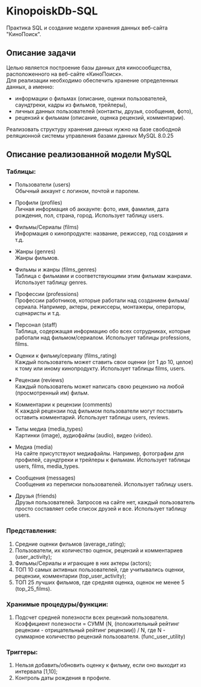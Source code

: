 # KinopoiskDb-SQL
Практика SQL и создание модели хранения данных веб-сайта "КиноПоиск".

## Описание задачи
Целью является построение базы данных для киносообщества, расположенного на веб-сайте «КиноПоиск». <br>
Для реализации необходимо обеспечить хранение определенных данных, а именно:
* информации о фильмах (описание, оценки пользователей, саундтреки, кадры из фильмов, трейлеры),
* личных данных пользователей (контакты, друзья, сообщения, фото), 
* рецензий к фильмам (описание, оценка рецензий, комментарии).

Реализовать структуру хранения данных нужно на базе свободной реляционной системы управления базами данных MySQL 8.0.25

## Описание реализованной модели MySQL

### Таблицы:
* Пользователи (users) <br>
Обычный аккаунт с логином, почтой и паролем.

* Профили (profiles) <br>
Личная информация об аккаунте: фото, имя, фамилия, дата рождения, пол, страна, город. Использует таблицу users.

* Фильмы/Сериалы (films) <br>
Информация о кинопродукте: название, режиссер, год создания и т.д.

* Жанры (genres) <br>
Жанры фильмов.

* Фильмы и жанры (films_genres) <br>
Таблица с фильмами и соответствующими этим фильмам жанрами. Использует таблицу genres.

* Профессии (professions) <br>
Профессии работников, которые работали над созданием фильма/сериала. Например, актеры, режиссеры, монтажеры, операторы, сценаристы и т.д.

* Персонал (staff) <br>
Таблица, содержащая информацию обо всех сотрудниках, которые работали над фильмом/сериалом. Использует таблицы professions, films.

* Оценки к фильму/сериалу (films_rating) <br>
Каждый пользователь может ставить свои оценки (от 1 до 10, целое) к тому или иному кинопродукту. Использует таблицы films, users.

* Рецензии (reviews) <br>
Каждый пользователь может написать свою рецензию на любой (просмотренный им) фильм.

* Комментарии к рецензии (comments) <br>
К каждой рецензии под фильмом пользователи могут поставить оставить комментарий. Использует таблицы users, reviews.

* Типы медиа (media_types) <br>
Картинки (image), аудиофайлы (audio), видео (video).

* Медиа (media) <br>
На сайте присутствуют медиафайлы. Например, фотографии для профилей, саундтреки и трейлеры к фильмам. Использует таблицы users, films, media_types.

* Сообщения (messages) <br>
Сообщения из переписки пользователей. Использует таблицу users.

* Друзья (friends) <br>
Друзья пользователей. Запросов на сайте нет, каждый пользователь просто составляет себе список друзей и все. Использует таблицу users.

### Представления:
1. Средние оценки фильмов (average_rating);
2. Пользователи, их количество оценок, рецензий и комментариев
(user_activity);
3. Фильмы/Сериалы и играющие в них актеры (actors);
4. ТОП 10 самых активных пользователей, где учитывались оценки,
рецензии, комментарии (top_user_activity);
5. ТОП 25 лучших фильмов, где средняя оценка, оценок не менее 5
(top_25_films).

### Хранимые процедуры/функции:
1. Подсчет средней полезности всех рецензий пользователя. Коэффициент полезности = СУММ (N, (положительный рейтинг рецензии - отрицательный рейтинг рецензии)) / N, где N - суммарное количество рецензий пользователя. (func_user_utility)

### Триггеры:
1. Нельзя добавить/обновить оценку к фильму, если оно выходит из
интервала [1,10];
2. Контроль даты рождения в профиле.
